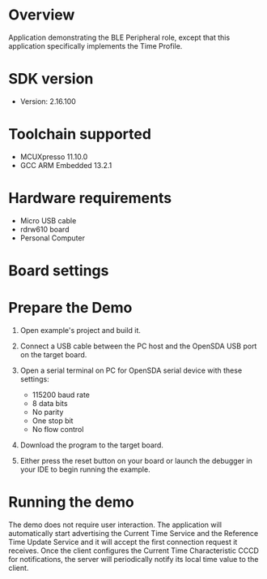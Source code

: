 Overview
========
Application demonstrating the BLE Peripheral role, except that this application
specifically implements the Time Profile.


SDK version
===========
- Version: 2.16.100

Toolchain supported
===================
- MCUXpresso  11.10.0
- GCC ARM Embedded  13.2.1

Hardware requirements
=====================
- Micro USB cable
- rdrw610 board
- Personal Computer

Board settings
==============

Prepare the Demo
================

1.  Open example's project and build it.

2.  Connect a USB cable between the PC host and the OpenSDA USB port on the target board.

3.  Open a serial terminal on PC for OpenSDA serial device with these settings:
    - 115200 baud rate
    - 8 data bits
    - No parity
    - One stop bit
    - No flow control

4.  Download the program to the target board.

5.  Either press the reset button on your board or launch the debugger in your IDE
    to begin running the example.

Running the demo
================
The demo does not require user interaction.
The application will automatically start advertising the Current Time Service and the 
Reference Time Update Service and it will accept the first connection request it receives.
Once the client configures the Current Time Characteristic CCCD for notifications,
the server will periodically notify its local time value to the client.
